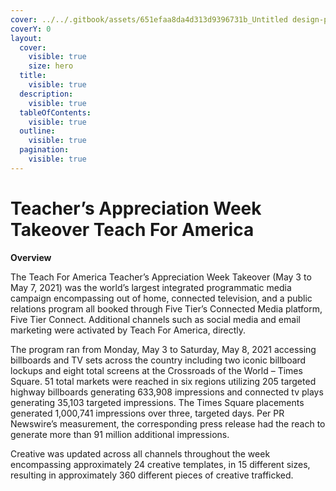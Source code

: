 ```yaml
---
cover: ../../.gitbook/assets/651efaa8da4d313d9396731b_Untitled design-p-800.png
coverY: 0
layout:
  cover:
    visible: true
    size: hero
  title:
    visible: true
  description:
    visible: true
  tableOfContents:
    visible: true
  outline:
    visible: true
  pagination:
    visible: true
---
```


# Teacher’s Appreciation Week Takeover Teach For America

**Overview**

The Teach For America Teacher’s Appreciation Week Takeover (May 3 to May 7, 2021) was the world’s largest integrated programmatic media campaign encompassing out of home, connected television, and a public relations program all booked through Five Tier’s Connected Media platform, Five Tier Connect. Additional channels such as social media and email marketing were activated by Teach For America, directly.

The program ran from Monday, May 3 to Saturday, May 8, 2021 accessing billboards and TV sets across the country including two iconic billboard lockups and eight total screens at the Crossroads of the World – Times Square. 51 total markets were reached in six regions utilizing 205 targeted highway billboards generating 633,908 impressions and connected tv plays generating 35,103 targeted impressions. The Times Square placements generated 1,000,741 impressions over three, targeted days. Per PR Newswire’s measurement, the corresponding press release had the reach to generate more than 91 million additional impressions.

Creative was updated across all channels throughout the week encompassing approximately 24 creative templates, in 15 different sizes, resulting in approximately 360 different pieces of creative trafficked.
